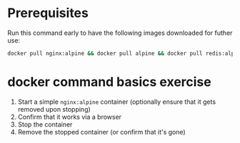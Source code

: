 # Prerequisites

Run this command early to have the following images downloaded for futher use:

```bash
docker pull nginx:alpine && docker pull alpine && docker pull redis:alpine && docker pull rediscommander/redis-commander && docker pull python:3.9.7-alpine
```


# docker command basics exercise

1. Start a simple `nginx:alpine` container (optionally ensure that it gets removed upon stopping)
2. Confirm that it works via a browser
3. Stop the container
4. Remove the stopped container (or confirm that it's gone)